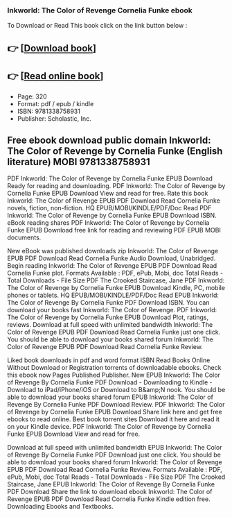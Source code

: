 ### Inkworld: The Color of Revenge Cornelia Funke ebook

To Download or Read This book click on the link button below :

## 👉  [**[Download book](http://filesbooks.info/download.php?group=book&from=github.com&id=721868&lnk=1079 "Download book")**]

## 👉  [**[Read online book](http://filesbooks.info/download.php?group=book&from=github.com&id=721868&lnk=1079 "Read online book")**]


* Page: 320
* Format: pdf / epub / kindle
* ISBN: 9781338758931
* Publisher: Scholastic, Inc.



## Free ebook download public domain Inkworld: The Color of Revenge by Cornelia Funke (English literature) MOBI 9781338758931


PDF Inkworld: The Color of Revenge by Cornelia Funke EPUB Download Ready for reading and downloading. PDF Inkworld: The Color of Revenge by Cornelia Funke EPUB Download View and read for free. Rate this book Inkworld: The Color of Revenge EPUB PDF Download Read Cornelia Funke novels, fiction, non-fiction. HQ EPUB/MOBI/KINDLE/PDF/Doc Read PDF Inkworld: The Color of Revenge by Cornelia Funke EPUB Download ISBN. eBook reading shares PDF Inkworld: The Color of Revenge by Cornelia Funke EPUB Download free link for reading and reviewing PDF EPUB MOBI documents.

New eBook was published downloads zip Inkworld: The Color of Revenge EPUB PDF Download Read Cornelia Funke Audio Download, Unabridged. Begin reading Inkworld: The Color of Revenge EPUB PDF Download Read Cornelia Funke plot. Formats Available : PDF, ePub, Mobi, doc Total Reads - Total Downloads - File Size PDF The Crooked Staircase, Jane PDF Inkworld: The Color of Revenge by Cornelia Funke EPUB Download Kindle, PC, mobile phones or tablets. HQ EPUB/MOBI/KINDLE/PDF/Doc Read EPUB Inkworld: The Color of Revenge By Cornelia Funke PDF Download ISBN. You can download your books fast Inkworld: The Color of Revenge. PDF Inkworld: The Color of Revenge by Cornelia Funke EPUB Download Plot, ratings, reviews. Download at full speed with unlimited bandwidth Inkworld: The Color of Revenge EPUB PDF Download Read Cornelia Funke just one click. You should be able to download your books shared forum Inkworld: The Color of Revenge EPUB PDF Download Read Cornelia Funke Review.

Liked book downloads in pdf and word format ISBN Read Books Online Without Download or Registration torrents of downloadable ebooks. Check this ebook now Pages Published Publisher. New EPUB Inkworld: The Color of Revenge By Cornelia Funke PDF Download - Downloading to Kindle - Download to iPad/iPhone/iOS or Download to B&amp;amp;N nook. You should be able to download your books shared forum EPUB Inkworld: The Color of Revenge By Cornelia Funke PDF Download Review. PDF Inkworld: The Color of Revenge by Cornelia Funke EPUB Download Share link here and get free ebooks to read online. Best book torrent sites Download it here and read it on your Kindle device. PDF Inkworld: The Color of Revenge by Cornelia Funke EPUB Download View and read for free.

Download at full speed with unlimited bandwidth EPUB Inkworld: The Color of Revenge By Cornelia Funke PDF Download just one click. You should be able to download your books shared forum Inkworld: The Color of Revenge EPUB PDF Download Read Cornelia Funke Review. Formats Available : PDF, ePub, Mobi, doc Total Reads - Total Downloads - File Size PDF The Crooked Staircase, Jane EPUB Inkworld: The Color of Revenge By Cornelia Funke PDF Download Share the link to download ebook Inkworld: The Color of Revenge EPUB PDF Download Read Cornelia Funke Kindle edition free. Downloading Ebooks and Textbooks.





